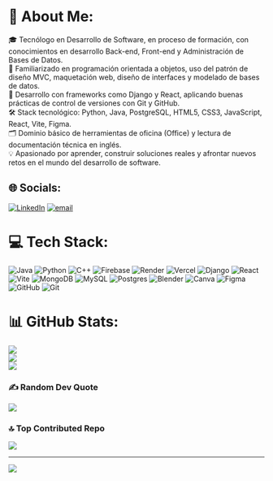 # 👾 About Me:
🎓  Tecnólogo en Desarrollo de Software, en proceso de formación, con conocimientos en desarrollo Back-end, Front-end y Administración de Bases de Datos.<br>🧠 Familiarizado en programación orientada a objetos, uso del patrón de diseño MVC, maquetación web, diseño de interfaces y modelado de bases de datos.<br>🚀 Desarrollo con frameworks como Django y React, aplicando buenas prácticas de control de versiones con Git y GitHub.<br>🛠️ Stack tecnológico: Python, Java, PostgreSQL, HTML5, CSS3, JavaScript, React, Vite, Figma.<br>🗂️ Dominio básico de herramientas de oficina (Office) y lectura de documentación técnica en inglés.<br>💡 Apasionado por aprender, construir soluciones reales y afrontar nuevos retos en el mundo del desarrollo de software.


## 🌐 Socials:
[![LinkedIn](https://img.shields.io/badge/LinkedIn-%230077B5.svg?logo=linkedin&logoColor=white)](https://www.linkedin.com/public-profile/settings?lipi=urn%3Ali%3Apage%3Ad_flagship3_profile_self_edit_contact-info%3BVm8Tpz9NQQOmAEE1gmTMDg%3D%3D) [![email](https://img.shields.io/badge/Email-D14836?logo=gmail&logoColor=white)](mailto:wilvelasco1006@gmail.com) 

# 💻 Tech Stack:
![Java](https://img.shields.io/badge/java-%23ED8B00.svg?style=flat&logo=openjdk&logoColor=white) ![Python](https://img.shields.io/badge/python-3670A0?style=flat&logo=python&logoColor=ffdd54) ![C++](https://img.shields.io/badge/c++-%2300599C.svg?style=flat&logo=c%2B%2B&logoColor=white) ![Firebase](https://img.shields.io/badge/firebase-%23039BE5.svg?style=flat&logo=firebase) ![Render](https://img.shields.io/badge/Render-%46E3B7.svg?style=flat&logo=render&logoColor=white) ![Vercel](https://img.shields.io/badge/vercel-%23000000.svg?style=flat&logo=vercel&logoColor=white) ![Django](https://img.shields.io/badge/django-%23092E20.svg?style=flat&logo=django&logoColor=white) ![React](https://img.shields.io/badge/react-%2320232a.svg?style=flat&logo=react&logoColor=%2361DAFB) ![Vite](https://img.shields.io/badge/vite-%23646CFF.svg?style=flat&logo=vite&logoColor=white) ![MongoDB](https://img.shields.io/badge/MongoDB-%234ea94b.svg?style=flat&logo=mongodb&logoColor=white) ![MySQL](https://img.shields.io/badge/mysql-4479A1.svg?style=flat&logo=mysql&logoColor=white) ![Postgres](https://img.shields.io/badge/postgres-%23316192.svg?style=flat&logo=postgresql&logoColor=white) ![Blender](https://img.shields.io/badge/blender-%23F5792A.svg?style=flat&logo=blender&logoColor=white) ![Canva](https://img.shields.io/badge/Canva-%2300C4CC.svg?style=flat&logo=Canva&logoColor=white) ![Figma](https://img.shields.io/badge/figma-%23F24E1E.svg?style=flat&logo=figma&logoColor=white) ![GitHub](https://img.shields.io/badge/github-%23121011.svg?style=flat&logo=github&logoColor=white) ![Git](https://img.shields.io/badge/git-%23F05033.svg?style=flat&logo=git&logoColor=white)
# 📊 GitHub Stats:
![](https://github-readme-stats.vercel.app/api?username=wilvelasco1006&theme=aura&hide_border=false&include_all_commits=false&count_private=false)<br/>
![](https://nirzak-streak-stats.vercel.app/?user=wilvelasco1006&theme=aura&hide_border=false)<br/>
![](https://github-readme-stats.vercel.app/api/top-langs/?username=wilvelasco1006&theme=aura&hide_border=false&include_all_commits=false&count_private=false&layout=compact)

### ✍️ Random Dev Quote
![](https://quotes-github-readme.vercel.app/api?type=horizontal&theme=radical)

### 🔝 Top Contributed Repo
![](https://github-contributor-stats.vercel.app/api?username=wilvelasco1006&limit=5&theme=aura&combine_all_yearly_contributions=true)

---
[![](https://visitcount.itsvg.in/api?id=wilvelasco1006&icon=4&color=3)](https://visitcount.itsvg.in)

<!-- Proudly created with GPRM ( https://gprm.itsvg.in ) -->
